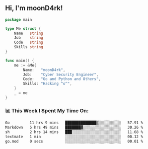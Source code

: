 <h2> Hi, I'm moonD4rk!</h2>

```go
package main

type Me struct {
	Name   string
	Job    string
	Code   string
	Skills string
}

func main() {
	me := &Me{
		Name:   "moonD4rk",
		Job:    "Cyber Security Engineer",
		Code:   "Go and Python and Others",
		Skills: "Hacking ^o^",
	}
	_ = me
}
```

<h3>📊 This Week I Spent My Time On:</h3>
<!-- <img align='right' src="https://github-readme-stats.vercel.app/api?username=moond4rk&show_icons=true&theme=radical", width="300" height="150"> -->

<!--START_SECTION:waka-->

```txt
Go         11 hrs 9 mins   ██████████████▒░░░░░░░░░░   57.91 %
Markdown   5 hrs 49 mins   ███████▓░░░░░░░░░░░░░░░░░   30.26 %
sh         2 hrs 14 mins   ███░░░░░░░░░░░░░░░░░░░░░░   11.68 %
textmate   1 min           ░░░░░░░░░░░░░░░░░░░░░░░░░   00.12 %
go.mod     0 secs          ░░░░░░░░░░░░░░░░░░░░░░░░░   00.01 %
```

<!--END_SECTION:waka-->

